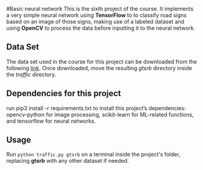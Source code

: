 #Basic neural network
This is the sixth project of the course. It implements a very simple neural network using **TensorFlow** to to classify road signs based on an image of those signs, making use of a labeled dataset and using **OpenCV** to process the data before inputting it to the neural network.


## Data Set
The data set used in the course for this project can be downloaded from the following [link](https://cdn.cs50.net/ai/2020/x/projects/5/gtsrb.zip). Once downloaded, move the resulting *gtsrb* directory inside the *traffic* directory.
## Dependencies for this project
run pip3 install -r requirements.txt to install this project’s dependencies: opencv-python for image processing, scikit-learn for ML-related functions, and tensorflow for neural networks.
## Usage
Run `python traffic.py gtsrb` on a terminal inside the project's folder, replacing **gtsrb** with any other dataset if needed.